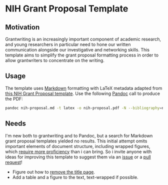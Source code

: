 # NIH Grant Proposal Template

## Motivation

Grantwriting is an increasingly important component of academic research, and young researchers in particular need to hone our written communication alongside our investigative and networking skills.
This template aims to simplify the grant proposal formatting process in order to allow grantwriters to concentrate on the writing.

## Usage

The template uses [Markdown](https://daringfireball.net/projects/markdown/) formatting with LaTeX metadata adapted from [this NIH Grant Proposal template](https://www.latextemplates.com/template/nih-grant-proposal).
Use the following [Pandoc](https://pandoc.org/MANUAL.html) call to produce the PDF:

```bash
pandoc nih-proposal.md -t latex -o nih-proposal.pdf -N --bibliography=nih-proposal.bib
```

## Needs

I'm new both to grantwriting and to Pandoc, but a search for Markdown grant proposal templates yielded no results. This initial attempt omits important elements of document structure, including wrapped figures, which [require more proficiency](http://blog.hartleygroup.org/2016/01/18/wrapping-figures-in-pandoc-pdfs/) than i can bring. So i invite anyone with ideas for improving this template to suggest them via an [issue](/../../issues) or a [pull request](/../../pulls)!

- Figure out how to [remove the title page](https://github.com/Wandmalfarbe/pandoc-latex-template/issues/3#issuecomment-302539900).
- Add a table and a figure to the text, text-wrapped if possible.
